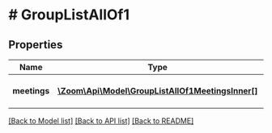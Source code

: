 # # GroupListAllOf1

## Properties

Name | Type | Description | Notes
------------ | ------------- | ------------- | -------------
**meetings** | [**\Zoom\Api\Model\GroupListAllOf1MeetingsInner[]**](GroupListAllOf1MeetingsInner.md) | List of Meeting objects. | [optional]

[[Back to Model list]](../../README.md#models) [[Back to API list]](../../README.md#endpoints) [[Back to README]](../../README.md)
